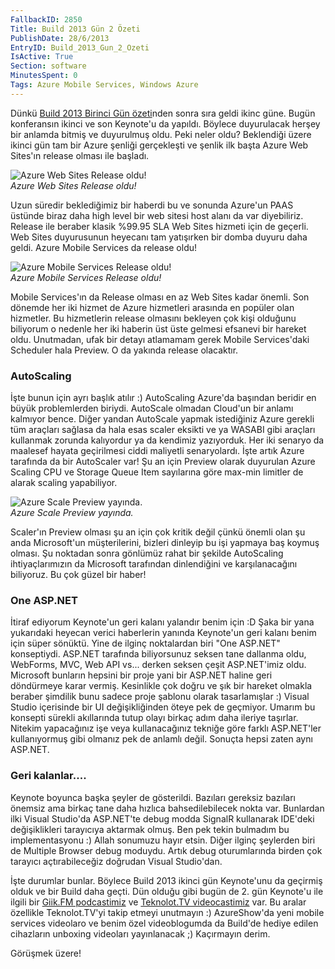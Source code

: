 ```yaml
---
FallbackID: 2850
Title: Build 2013 Gün 2 Özeti
PublishDate: 28/6/2013
EntryID: Build_2013_Gun_2_Ozeti
IsActive: True
Section: software
MinutesSpent: 0
Tags: Azure Mobile Services, Windows Azure
---
```

Dünkü [Build 2013 Birinci Gün
özeti](http://daron.yondem.com/tr/post/Build_2013_Gun_1_Ozeti)nden sonra
sıra geldi ikinc güne. Bugün konferansın ikinci ve son Keynote'u da
yapıldı. Böylece duyurulacak herşey bir anlamda bitmiş ve duyurulmuş
oldu. Peki neler oldu? Beklendiği üzere ikinci gün tam bir Azure şenliği
gerçekleşti ve şenlik ilk başta Azure Web Sites'ın release olması ile
başladı.

![Azure Web Sites Release
oldu!](http://cdn.daron.yondem.com/assets/2850/azure_web.jpg)\
*Azure Web Sites Release oldu!*

Uzun süredir beklediğimiz bir haberdi bu ve sonunda Azure'un PAAS
üstünde biraz daha high level bir web sitesi host alanı da var
diyebiliriz. Release ile beraber klasik %99.95 SLA Web Sites hizmeti
için de geçerli. Web Sites duyurusunun heyecanı tam yatışırken bir domba
duyuru daha geldi. Azure Mobile Services da release oldu!

![Azure Mobile Services Release
oldu!](http://cdn.daron.yondem.com/assets/2850/azure_mobile.jpg)\
*Azure Mobile Services Release oldu!*

Mobile Services'ın da Release olması en az Web Sites kadar önemli. Son
dönemde her iki hizmet de Azure hizmetleri arasında en popüler olan
hizmetler. Bu hizmetlerin release olmasını bekleyen çok kişi olduğunu
biliyorum o nedenle her iki haberin üst üste gelmesi efsanevi bir
hareket oldu. Unutmadan, ufak bir detayı atlamamam gerek Mobile
Services'daki Scheduler hala Preview. O da yakında release olacaktır.

### AutoScaling

İşte bunun için ayrı başlık atılır :) AutoScaling Azure'da başından
beridir en büyük problemlerden biriydi. AutoScale olmadan Cloud'un bir
anlamı kalmıyor bence. Diğer yandan AutoScale yapmak istediğiniz Azure
gerekli tüm araçları sağlasa da hala esas scaler eksikti ve ya WASABI
gibi araçları kullanmak zorunda kalıyordur ya da kendimiz yazıyorduk.
Her iki senaryo da maalesef hayata geçirilmesi ciddi maliyetli
senaryolardı. İşte artık Azure tarafında da bir AutoScaler var! Şu an
için Preview olarak duyurulan Azure Scaling CPU ve Storage Queue Item
sayılarına göre max-min limitler de alarak scaling yapabiliyor.

![Azure Scale Preview
yayında.](http://cdn.daron.yondem.com/assets/2850/azure_scale.jpg)\
*Azure Scale Preview yayında.*

Scaler'ın Preview olması şu an için çok kritik değil çünkü önemli olan
şu anda Microsoft'un müşterilerini, bizleri dinleyip bu işi yapmaya baş
koymuş olması. Şu noktadan sonra gönlümüz rahat bir şekilde AutoScaling
ihtiyaçlarımızın da Microsoft tarafından dinlendiğini ve karşılanacağını
biliyoruz. Bu çok güzel bir haber!

### One ASP.NET

İtiraf ediyorum Keynote'un geri kalanı yalandır benim için :D Şaka bir
yana yukarıdaki heyecan verici haberlerin yanında Keynote'un geri kalanı
benim için süper sönüktü. Yine de ilginç noktalardan biri "One ASP.NET"
konseptiydi. ASP.NET tarafında biliyorsunuz seksen tane dallanma oldu,
WebForms, MVC, Web API vs... derken seksen çeşit ASP.NET'imiz oldu.
Microsoft bunların hepsini bir proje yani bir ASP.NET haline geri
döndürmeye karar vermiş. Kesinlikle çok doğru ve şık bir hareket olmakla
beraber şimdilik bunu sadece proje şablonu olarak tasarlamışlar :)
Visual Studio içerisinde bir UI değişikliğinden öteye pek de geçmiyor.
Umarım bu konsepti sürekli akıllarında tutup olayı birkaç adım daha
ileriye taşırlar. Nitekim yapacağınız işe veya kullanacağınız tekniğe
göre farklı ASP.NET'ler kullanıyormuş gibi olmanız pek de anlamlı değil.
Sonuçta hepsi zaten aynı ASP.NET.

### Geri kalanlar....

Keynote boyunca başka şeyler de gösterildi. Bazıları gereksiz bazıları
önemsiz ama birkaç tane daha hızlıca bahsedilebilecek nokta var.
Bunlardan ilki Visual Studio'da ASP.NET'te debug modda SignalR
kullanarak IDE'deki değişiklikleri tarayıcıya aktarmak olmuş. Ben pek
tekin bulmadım bu implementasyonu :) Allah sonumuzu hayır etsin. Diğer
ilginç şeylerden biri de Multiple Browser debug moduydu. Artık debug
oturumlarında birden çok tarayıcı açtırabileceğiz doğrudan Visual
Studio'dan.

İşte durumlar bunlar. Böylece Build 2013 ikinci gün Keynote'unu da
geçirmiş olduk ve bir Build daha geçti. Dün olduğu gibi bugün de 2. gün
Keynote'u ile ilgili bir [Giik.FM podcastimiz](http://www.giik.fm) ve
[Teknolot.TV videocastimiz](http://www.teknolot.tv) var. Bu aralar
özellikle Teknolot.TV'yi takip etmeyi unutmayın :) AzureShow'da yeni
mobile services videolaro ve benim özel videoblogumda da Build'de hediye
edilen cihazların unboxing videoları yayınlanacak ;) Kaçırmayın derim.

Görüşmek üzere!


